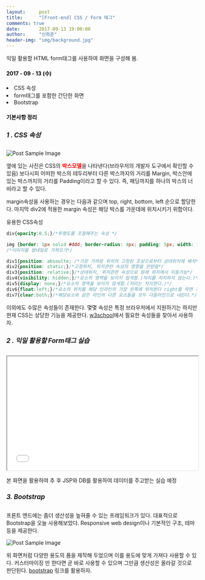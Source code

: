 ```yaml
---
layout:     post
title:      "[Front-end] CSS / Form 태그"
comments: true
date:       2017-09-13 19:00:00
author:     "신희준"
header-img: "img/background.jpg"
---
```



<head>
 <meta property="og:type" content="website">
 <meta property="og:title" content="CSS(Cascade style sheet) , HTML FORM 태그 ">
 <meta property="og:description" content=" CSS(Cascade style sheet) , HTML FORM 태그 ">
 <meta property="og:url" content="http://shj7242.github.io/2017/09/13/html-cssPractice/">

 <meta name="twitter:card" content="summary">
  <meta name="twitter:title" content="CSS(Cascade style sheet) , HTML FORM 태그 ">
  <meta name="twitter:description" content=" CSS(Cascade style sheet) , HTML FORM 태그 ">
  <meta name="FACEBOOK:domain" content="http://shj7242.github.io/2017/09/13/html-cssPractice/">
  <meta name="facebook:card" content="summary">
   <meta name="facebook:title" content="CSS(Cascade style sheet) , HTML FORM 태그 ">
   <meta name="facebook:description" content=" CSS(Cascade style sheet) , HTML FORM 태그 ">
   <meta name="facebook:domain" content="http://shj7242.github.io/2017/09/13/html-cssPractice/">


 </head>

<p>익일 활용할 HTML form태그를 사용하여 화면을 구성해 봄.</p>

<H4 style ="font-weight:bold; color : black">2017 - 09 - 13 (수)</H4>
<li>CSS 속성</li>
<li>form태그를 포함한 간단한 화면</li>
<li>Bootstrap</li>

<H4 style ="font-weight:bold; color:black;">기본사항 정리</H4>


<h5 style = "font-size: 17px; font-weight : bold;">1 . CSS 속성</h5>

<img src="{{ site.baseurl }}/img/boxmodel.JPG" alt="Post Sample Image">

<p style="float:left;">옆에 있는 사진은 CSS의 <b style="color:red; font-weight:bold;">박스모델</b>을 나타낸다(브라우저의 개발자 도구에서 확인할 수 있음) 보다시피 어떠한 박스의 테두리부터 다른 박스까지의 거리를 Margin, 박스안에 있는 박스까지의 거리를 Padding이라고 할 수 있다. 즉, 패딩까지를 하나의 박스의 너비라고 할 수 있다. </p>

~~~css
div{margin-top: 10px;}
div1{margin: 10px 20px 10px 20px;}
div2{margin: 0 auto;}
~~~
<p>margin속성을 사용하는 경우는 다음과 같으며 top, right, bottom, left 순으로 할당한다. 마지막 div2에 적용한 margin 속성은 해당 박스를 가운데에 위치시키기 위함이다.</p>

<p>유용한 CSS속성</p>


~~~CSS
div{opacity:0.5;}/*투명도를 조절해주는 속성 */

img {border: 1px solid #ddd; border-radius: 4px; padding: 5px; width: 150px;}
/*이미지를 썸네일로 가져오기*/

div1{position: absoulte; /*가장 가까운 위치의 고정된 조상으로부터 상대위치에 배치*/}
div2{position: static;}/*고정위치, 위치관련 속성의 영향을 안받음*/
div3{position: relative;}/*상대위치, 위치관련 속성으로 원래 위치에서 이동가능*/
div4{visibility: hidden;}/*요소의 영역을 보이지 않게함.(자리를 차지하지 않는다.)*/
div5{display: none;}/*요소의 영역을 보이지 않게함.(자리는 차지한다.)*/
div6{float:left;}/*요소의 위치를 해당 인라인의 가장 왼쪽에 위치한다 right를 하면 가장 오른쪽*/
div7{clear:both;}/*해당요소와 같은 라인의 다른 요소들을 모두 다음라인으로 내린다.*/
~~~


<p>이외에도 수많은 속성들이 존재한다. 몇몇 속성은 특정 브라우저에서 지원하기는 하지만 현재 CSS는 상당한 기능을 제공한다. <a href="http://www.w3schools.com">w3school</a>에서 필요한 속성들을 찾아서 사용하자.</p>


<h5 style = "font-size: 17px; font-weight : bold;">2 . 익일 활용할 Form태그 실습</h5>
<iframe src="/htmlpractice/index.html" style ="width : 100%; height : 300px;">
</iframe>

<p>본 화면을 활용하여 추 후 JSP와 DB를 활용하여 데이터를 주고받는 실습 예정</p>

<h5 style = "font-size: 17px; font-weight : bold;">3. Bootstrap</h5>
<p>프론트 엔드에는 좀더 생산성을 높혀줄 수 있는 프레임워크가 있다. 대표적으로 Bootstrap을 오늘 사용해보았다. Responsive web design이나 기본적인 구조, 테마등을 제공한다.  </p>

<img src="{{ site.baseurl }}/img/bootStrap.JPG" alt="Post Sample Image">

<p>위 화면처럼 다양한 용도의 폼을 제작해 두었으며 이를 용도에 맞게 가져다 사용할 수 있다. 커스터마이징 만 한다면 곧 바로 사용할 수 있으며 그만큼 생산성은 올라갈 것으로 판단된다. <a href="http://bootstrapk.com/">bootstrap</a> 링크를 활용하자. </p>
